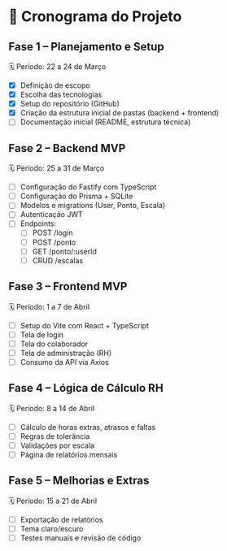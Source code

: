 # 📅 Cronograma do Projeto

## Fase 1 – Planejamento e Setup
🗓️ Período: 22 a 24 de Março  
- [x] Definição de escopo
- [x] Escolha das tecnologias
- [x] Setup do repositório (GitHub)
- [x] Criação da estrutura inicial de pastas (backend + frontend)
- [ ] Documentação inicial (README, estrutura técnica)

## Fase 2 – Backend MVP
🗓️ Período: 25 a 31 de Março  
- [ ] Configuração do Fastify com TypeScript
- [ ] Configuração do Prisma + SQLite
- [ ] Modelos e migrations (User, Ponto, Escala)
- [ ] Autenticação JWT
- [ ] Endpoints:
  - [ ] POST /login
  - [ ] POST /ponto
  - [ ] GET /ponto/:userId
  - [ ] CRUD /escalas

## Fase 3 – Frontend MVP
🗓️ Período: 1 a 7 de Abril  
- [ ] Setup do Vite com React + TypeScript
- [ ] Tela de login
- [ ] Tela do colaborador
- [ ] Tela de administração (RH)
- [ ] Consumo da API via Axios

## Fase 4 – Lógica de Cálculo RH
🗓️ Período: 8 a 14 de Abril  
- [ ] Cálculo de horas extras, atrasos e faltas
- [ ] Regras de tolerância
- [ ] Validações por escala
- [ ] Página de relatórios mensais

## Fase 5 – Melhorias e Extras
🗓️ Período: 15 a 21 de Abril  
- [ ] Exportação de relatórios
- [ ] Tema claro/escuro
- [ ] Testes manuais e revisão de código
